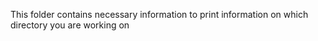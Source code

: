 This folder contains necessary information to print information on which directory you are working on
